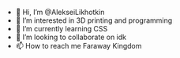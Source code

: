 - 👋 Hi, I’m @AlekseiLikhotkin
- 👀 I’m interested in 3D printing and programming
- 🌱 I’m currently learning CSS
- 💞️ I’m looking to collaborate on idk
- 📫 How to reach me Faraway Kingdom

<!---
AlekseiLikhotkin/AlekseiLikhotkin is a ✨ special ✨ repository because its `README.md` (this file) appears on your GitHub profile.
You can click the Preview link to take a look at your changes.
--->
